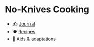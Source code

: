 # No-Knives Cooking
- ✍️ [Journal](journal.md)
- 🍽️ [Recipes](recipes.md)
- 🧰 [Aids & adaptations](aids-and-adaptations.md)
